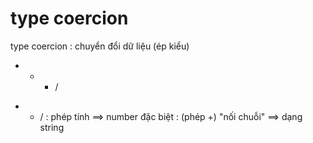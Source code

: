 # type coercion 
  type coercion : chuyển đổi dữ liệu (ép kiểu)
  + - * / 
  - * / : phép tính ==> number 
  đặc biệt : (phép +) "nối chuỗi" ==> dạng string 